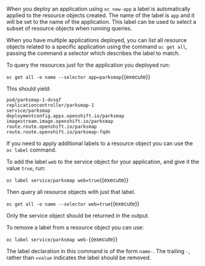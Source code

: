 When you deploy an application using ``oc new-app`` a label is automatically applied to the resource objects created. The name of the label is ``app`` and it will be set to the name of the application. This label can be used to select a subset of resource objects when running queries.

When you have multiple applications deployed, you can list all resource objects related to a specific application using the command ``oc get all``, passing the command a selector which describes the label to match.

To query the resources just for the application you deployed run:

``oc get all -o name --selector app=parksmap``{{execute}}

This should yield:

```
pod/parksmap-1-dvsqf
replicationcontroller/parksmap-1
service/parksmap
deploymentconfig.apps.openshift.io/parksmap
imagestream.image.openshift.io/parksmap
route.route.openshift.io/parksmap
route.route.openshift.io/parksmap-fqdn
```

If you need to apply additional labels to a resource object you can use the ``oc label`` command.

To add the label ``web`` to the service object for your application, and give it the value ``true``, run:

``oc label service/parksmap web=true``{{execute}}

Then query all resource objects with just that label.

``oc get all -o name --selector web=true``{{execute}}

Only the service object should be returned in the output.

To remove a label from a resource object you can use:

``oc label service/parksmap web-``{{execute}}

The label declaration in this command is of the form ``name-``. The trailing ``-``, rather than ``=value`` indicates the label should be removed.
